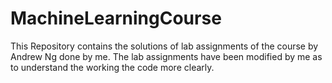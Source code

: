 # MachineLearningCourse
This Repository contains the solutions of lab assignments of the course by Andrew Ng done by me.
The lab assignments have been modified by me as to understand the working the code more clearly.
